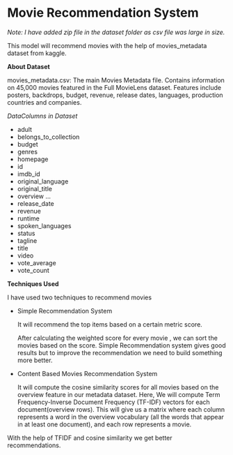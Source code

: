 # Movie Recommendation System

*Note: I have added zip file in the dataset folder as csv file was large in size.*

This model will recommend movies with the help of movies_metadata dataset from kaggle.

**About Dataset**

movies_metadata.csv: The main Movies Metadata file. Contains information on 45,000 movies featured in the Full MovieLens dataset. 
Features include posters, backdrops, budget, revenue, release dates, languages, production countries and companies.

*DataColumns in Dataset*

- adult	
- belongs_to_collection	
- budget	
- genres	
- homepage	
- id	
- imdb_id	
- original_language	
- original_title	
- overview	...	
- release_date	
- revenue	
- runtime	
- spoken_languages	
- status	
- tagline	
- title	
- video	
- vote_average	
- vote_count


**Techniques Used**

I have used two techniques to recommend movies

- Simple Recommendation System
  
  It will recommend the top items based on a certain metric score.
  
  After calculating the weighted score for every movie , we can sort the movies based on the score. Simple Recommendation system gives good results but to improve the 
  recommendation we need to build something more better.
  
- Content Based Movies Recommendation System
 
  It will compute the cosine similarity scores for all movies based on the overview feature in our metadata dataset.
  Here, We will compute Term Frequency-Inverse Document Frequency (TF-IDF) vectors for each document(overview rows). 
  This will give us a matrix where each column represents a word in the overview vocabulary (all the words that appear in at least one document), 
  and each row represents a movie.
  
  
With the help of TFIDF and cosine similarity we get better recommendations.
  
  
